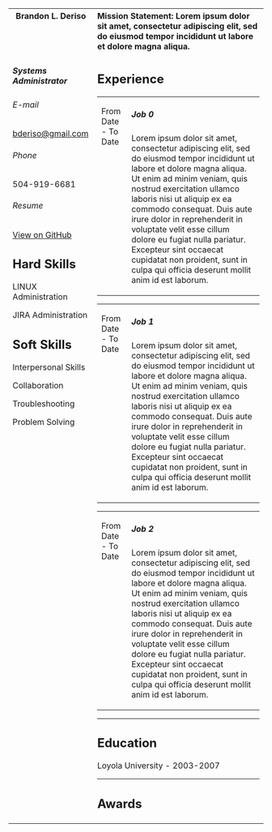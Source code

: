 
<table>
<!-- 
Header Row
-->
<tr>
<!-- 
Left Header
-->
<th valign="top"> 
Brandon L. Deriso
</th>
<!-- 
Right Header
-->
<th align="left">
Mission Statement:
Lorem ipsum dolor sit amet, consectetur adipiscing elit, sed do eiusmod tempor incididunt ut labore et dolore magna aliqua.
</th>

</tr>

<tr>
<!-- 
Content Row
-->

<td valign="top">
<!-- 
Left Content Column
-->

##### Systems Administrator

###### E-mail
bderiso@gmail.com

###### Phone
504-919-6681

###### Resume
[View on GitHub](https://github.com/bderiso/resume/blob/master/README.md)

## Hard Skills
LINUX Administration

JIRA Administration


## Soft Skills
Interpersonal Skills

Collaboration

Troubleshooting

Problem Solving

</td>

<td>
<!-- 
Right Content Column
-->

## Experience

<table>

<tr>
<td valign="top">
  
From Date - To Date

</td>
<td>

##### Job 0
Lorem ipsum dolor sit amet, consectetur adipiscing elit, sed do eiusmod tempor incididunt ut labore et dolore magna aliqua. Ut enim ad minim veniam, quis nostrud exercitation ullamco laboris nisi ut aliquip ex ea commodo consequat. Duis aute irure dolor in reprehenderit in voluptate velit esse cillum dolore eu fugiat nulla pariatur. Excepteur sint occaecat cupidatat non proident, sunt in culpa qui officia deserunt mollit anim id est laborum.

</td>
</tr>
</table>

<table>
<tr>
<td valign="top">
  
From Date - To Date

</td>

<td>

##### Job 1
Lorem ipsum dolor sit amet, consectetur adipiscing elit, sed do eiusmod tempor incididunt ut labore et dolore magna aliqua. Ut enim ad minim veniam, quis nostrud exercitation ullamco laboris nisi ut aliquip ex ea commodo consequat. Duis aute irure dolor in reprehenderit in voluptate velit esse cillum dolore eu fugiat nulla pariatur. Excepteur sint occaecat cupidatat non proident, sunt in culpa qui officia deserunt mollit anim id est laborum.

</td>
</tr>
</table>

<table>
<tr>
<td valign="top">
  
From Date - To Date

</td>

<td>
    
##### Job 2
Lorem ipsum dolor sit amet, consectetur adipiscing elit, sed do eiusmod tempor incididunt ut labore et dolore magna aliqua. Ut enim ad minim veniam, quis nostrud exercitation ullamco laboris nisi ut aliquip ex ea commodo consequat. Duis aute irure dolor in reprehenderit in voluptate velit esse cillum dolore eu fugiat nulla pariatur. Excepteur sint occaecat cupidatat non proident, sunt in culpa qui officia deserunt mollit anim id est laborum.

</td>
</tr>
</table>

---
## Education

Loyola University - 2003-2007

---
## Awards


</td>
</tr>
</table
